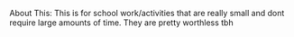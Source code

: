 About This:
This is for school work/activities that are really small and dont require large amounts of time.
They are pretty worthless tbh
